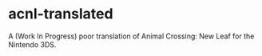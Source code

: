 # acnl-translated
A (Work In Progress) poor translation of Animal Crossing: New Leaf for the Nintendo 3DS.
